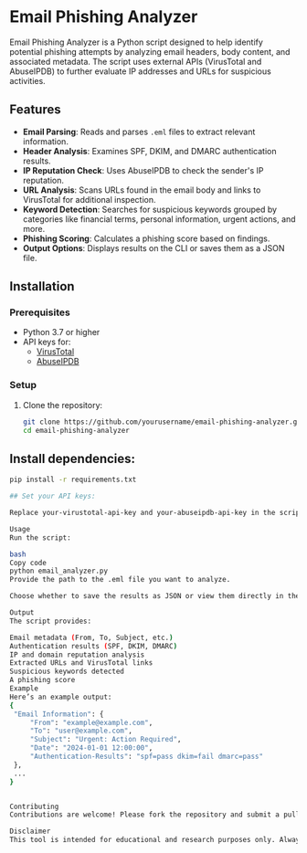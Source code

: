 # Email Phishing Analyzer

Email Phishing Analyzer is a Python script designed to help identify potential phishing attempts by analyzing email headers, body content, and associated metadata. The script uses external APIs (VirusTotal and AbuseIPDB) to further evaluate IP addresses and URLs for suspicious activities.

## Features

- **Email Parsing**: Reads and parses `.eml` files to extract relevant information.
- **Header Analysis**: Examines SPF, DKIM, and DMARC authentication results.
- **IP Reputation Check**: Uses AbuseIPDB to check the sender's IP reputation.
- **URL Analysis**: Scans URLs found in the email body and links to VirusTotal for additional inspection.
- **Keyword Detection**: Searches for suspicious keywords grouped by categories like financial terms, personal information, urgent actions, and more.
- **Phishing Scoring**: Calculates a phishing score based on findings.
- **Output Options**: Displays results on the CLI or saves them as a JSON file.

## Installation

### Prerequisites
- Python 3.7 or higher
- API keys for:
  - [VirusTotal](https://www.virustotal.com/)
  - [AbuseIPDB](https://www.abuseipdb.com/)

### Setup
1. Clone the repository:
   ```bash
   git clone https://github.com/yourusername/email-phishing-analyzer.git
   cd email-phishing-analyzer

## Install dependencies:
   ```bash
   pip install -r requirements.txt

## Set your API keys:

Replace your-virustotal-api-key and your-abuseipdb-api-key in the script with your respective API keys.

Usage
Run the script:

bash
Copy code
python email_analyzer.py
Provide the path to the .eml file you want to analyze.

Choose whether to save the results as JSON or view them directly in the CLI.

Output
The script provides:

Email metadata (From, To, Subject, etc.)
Authentication results (SPF, DKIM, DMARC)
IP and domain reputation analysis
Extracted URLs and VirusTotal links
Suspicious keywords detected
A phishing score
Example
Here’s an example output:
{
    "Email Information": {
        "From": "example@example.com",
        "To": "user@example.com",
        "Subject": "Urgent: Action Required",
        "Date": "2024-01-01 12:00:00",
        "Authentication-Results": "spf=pass dkim=fail dmarc=pass"
    },
    ...
}


Contributing
Contributions are welcome! Please fork the repository and submit a pull request.

Disclaimer
This tool is intended for educational and research purposes only. Always respect privacy laws and obtain proper consent when analyzing email data.

